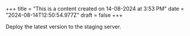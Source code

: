 +++
title = "This is a content created on 14-08-2024 at 3:53 PM"
date = "2024-08-14T12:50:54.977Z"
draft = false
+++

  Deploy the latest version to the staging server.
        